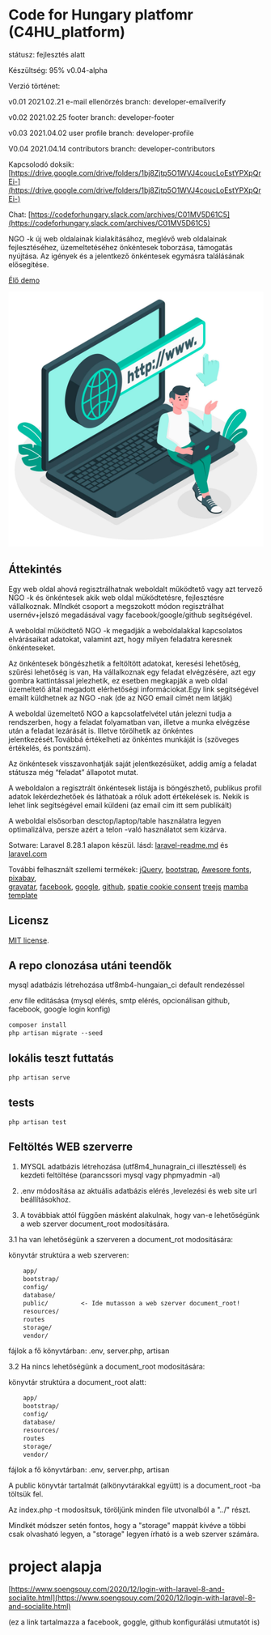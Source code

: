 # Code for Hungary platfomr (C4HU_platform) 

státusz: fejlesztés alatt

Készültség: 95%  v0.04-alpha

Verzió történet:

v0.01 2021.02.21 e-mail ellenörzés branch: developer-emailverify

v0.02 2021.02.25 footer branch: developer-footer

v0.03 2021.04.02 user profile  branch: developer-profile

V0.04 2021.04.14 contributors  branch: developer-contributors

Kapcsolodó doksik: [https://drive.google.com/drive/folders/1bj8Zjtp5O1WVJ4coucLoEstYPXpQrEi-](https://drive.google.com/drive/folders/1bj8Zjtp5O1WVJ4coucLoEstYPXpQrEi-)

Chat: [https://codeforhungary.slack.com/archives/C01MV5D61C5](https://codeforhungary.slack.com/archives/C01MV5D61C5)

NGO -k új web oldalainak kialakításához, meglévő  web oldalainak fejlesztéséhez, üzemeltetéséhez önkéntesek toborzása, támogatás nyújtása. Az igények és a jelentkező önkéntesek egymásra találásának elősegítése.

[Élő demo](http://utopszkij.tk)

![Logo](public/images/logo.png)

## Áttekintés

Egy web oldal ahová regisztrálhatnak weboldalt működtető vagy azt tervező NGO -k és önkéntesek akik web oldal müködtetésre, fejlesztésre vállalkoznak. MIndkét csoport a megszokott módon regisztrálhat usernév+jelszó megadásával vagy facebook/google/github segítségével.

A weboldal működtető NGO -k megadják a weboldalakkal kapcsolatos elvárásaikat  adatokat, valamint azt, hogy milyen feladatra keresnek önkénteseket.

Az önkéntesek böngészhetik a feltöltött adatokat, keresési lehetőség, szűrési lehetőség is van,  Ha vállalkoznak egy feladat elvégzésére, azt egy gombra kattintással jelezhetik, ez esetben megkapják a web oldal üzemeltető által megadott elérhetőségi informáciokat.Egy link segitségével emailt küldhetnek az NGO -nak (de az NGO email címét nem látják)

A weboldal üzemeltető NGO a kapcsolatfelvétel után jelezni tudja a rendszerben, hogy a feladat folyamatban van, illetve a munka elvégzése után a feladat lezárását is. Illetve törölhetik az önkéntes jelentkezését.Továbbá értékelheti az önkéntes munkáját is (szöveges értékelés, és pontszám).

Az önkéntesek visszavonhatják saját jelentkezésüket, addig amíg a feladat státusza még “feladat” állapotot mutat.

A weboldalon a regisztrált önkéntesek listája is böngészhető, publikus profil adatok lekérdezhetőek és láthatóak a róluk adott értékelések is. Nekik is lehet link segítségével email küldeni (az email cím itt sem publikált)

A weboldal elsősorban desctop/laptop/table használatra legyen optimalizálva, persze azért a telon -való használatot sem kizárva.

Sotware: Laravel  8.28.1 alapon készül. lásd: [laravel-readme.md](laravel-readme.md) és [laravel.com](http://laravel.com)

További felhasznált szellemi termékek: [jQuery](http://jquery.com),
[bootstrap](https://getbootstrap.com/), [Awesore fonts](https://fontawesome.com/),
[pixabay](https://pixabay.com/),  
[gravatar](http://gravatar.com), 
[facebook](http://facebook.com), 
[google](http://google.com), 
[github](http://github.com),
[spatie cookie consent](https://github.com/spatie/laravel-cookie-consent)
[treejs](https://daweilv.github.io/treejs/)
[mamba template](https://bootstrapmade.com/mamba-one-page-bootstrap-template-free/)
## Licensz

[MIT license](https://opensource.org/licenses/MIT).

## A repo clonozása utáni teendők

mysql adatbázis létrehozása utf8mb4-hungaian_ci default rendezéssel

.env file editásása (mysql elérés, smtp elérés, opcionálisan github, facebook, google login konfig)

```
composer install
php artisan migrate --seed
```

## lokális teszt futtatás
```
php artisan serve
```
## tests
```
php artisan test
```
## Feltöltés WEB szerverre

1. MYSQL adatbázis létrehozása (utf8m4_hunagrain_ci illesztéssel) és kezdeti feltöltése (parancssori mysql vagy phpmyadmin -al)

2. .env módosítása az aktuális adatbázis elérés ,levelezési és web site url beállításokhoz.

3. A továbbiak attól függően másként alakulnak, hogy van-e lehetőségünk a web szerver document_root modosítására.

3.1 ha van lehetőségünk a szerveren a document_rot modositására:
 
könyvtár struktúra a web szerveren:

```
    app/                 
    bootstrap/           
    config/
    database/
    public/         <- Ide mutasson a web szerver document_root!
    resources/
    routes
    storage/
    vendor/
```

fájlok a fő könyvtárban: .env, server.php, artisan

3.2 Ha nincs lehetőségünk a document_root modositására:

könyvtár struktúra a document_root alatt:

```
    app/                 
    bootstrap/           
    config/
    database/
    resources/
    routes
    storage/
    vendor/
```

fájlok a fő könyvtárban: .env, server.php, artisan

A public könyvtár tartalmát (alkönyvtárakkal együtt) is a document_root -ba töltsük fel.

Az index.php -t modositsuk, töröljünk minden file utvonalból a "../" részt.

Mindkét módszer setén fontos, hogy a "storage" mappát kivéve a többi csak olvasható legyen,
a "storage" legyen írható is a web szerver számára.

# project alapja 
[https://www.soengsouy.com/2020/12/login-with-laravel-8-and-socialite.html](https://www.soengsouy.com/2020/12/login-with-laravel-8-and-socialite.html)


(ez a link tartalmazza  a  facebook, goggle, github konfigurálási utmutatót is)


